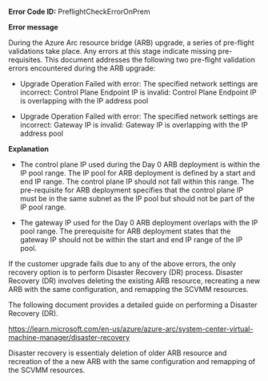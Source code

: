 **Error Code ID:** PreflightCheckErrorOnPrem

**Error message**

 During the Azure Arc resource bridge (ARB) upgrade, a series of pre-flight validations take place. Any errors at this stage indicate missing pre-requisites. This document addresses the following two pre-flight validation errors encountered during the ARB upgrade: 

 - Upgrade Operation Failed with error: The specified network settings are incorrect: Control Plane Endpoint IP is invalid: Control Plane Endpoint IP is overlapping with the IP address pool

 - Upgrade Operation Failed with error: The specified network settings are incorrect: Gateway IP is invalid: Gateway IP is overlapping with the IP address pool

**Explanation**

- The control plane IP used during the Day 0 ARB deployment is within the IP pool range. The IP pool for ARB deployment is defined by a start and end IP range. The control plane IP should not fall within this range. The pre-requisite for ARB deployment specifies that the control plane IP must be in the same subnet as the IP pool but should not be part of the IP pool range. 

- The gateway IP used for the Day 0 ARB deployment overlaps with the IP pool range. The prerequisite for ARB deployment states that the gateway IP should not be within the start and end IP range of the IP pool.

If the customer upgrade fails due to any of the above errors, the only recovery option is to perform Disaster Recovery (DR) process. Disaster Recovery (DR) involves deleting the existing ARB resource, recreating a new ARB with the same configuration, and remapping the SCVMM resources.

The following document provides a detailed guide on performing a Disaster Recovery (DR).

https://learn.microsoft.com/en-us/azure/azure-arc/system-center-virtual-machine-manager/disaster-recovery

Disaster recovery is essentialy deletion of older ARB resource and recreation of the a new ARB with the same configuration and remapping of the SCVMM resources.

